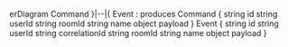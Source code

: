 erDiagram
  Command }|--|{ Event : produces
  Command {
    string id
    string userId
    string roomId
    string name
    object payload
  }
  Event {
    string id
    string userId
    string correlationId
    string roomId
    string name
    object payload
  }
